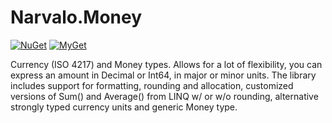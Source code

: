 Narvalo.Money
=============

[![NuGet](https://img.shields.io/nuget/v/Narvalo.Money.svg)](https://www.nuget.org/packages/Narvalo.Money/)
[![MyGet](https://img.shields.io/myget/narvalo-edge/v/Narvalo.Money.svg)](https://www.myget.org/feed/narvalo-edge/package/nuget/Narvalo.Money)

Currency (ISO 4217) and Money types. Allows for a lot of flexibility, you can
express an amount in Decimal or Int64, in major or minor units. The library
includes support for formatting, rounding and allocation, customized versions
of Sum() and Average() from LINQ w/ or w/o rounding, alternative strongly typed
currency units and generic Money type.